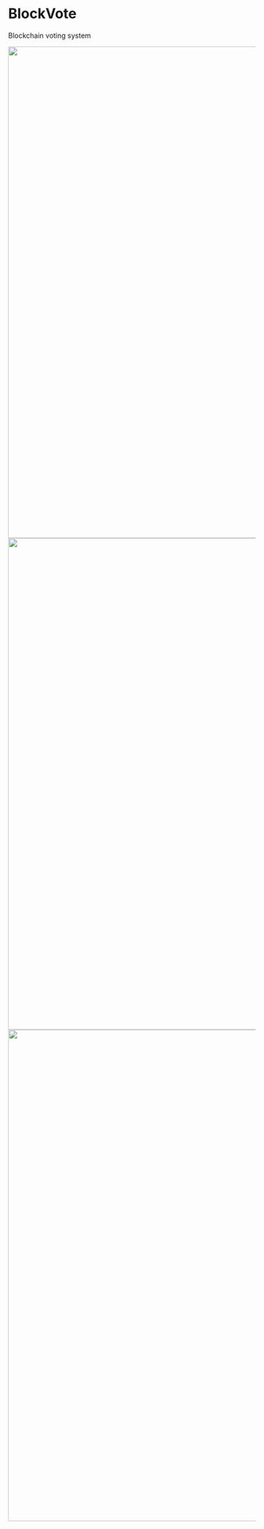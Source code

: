 # BlockVote
Blockchain voting system


<p float="left" align="center">
    <img src="/Screenshot/Screenshot1.jpg" width="1000"/>
    <img src="/Screenshot/Screenshot2.jpg" width="1000"/>
    <img src="/Screenshot/Screenshot3.jpg" width="1000"/>
</p>
